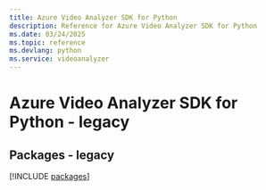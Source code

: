 ```yaml
---
title: Azure Video Analyzer SDK for Python
description: Reference for Azure Video Analyzer SDK for Python
ms.date: 03/24/2025
ms.topic: reference
ms.devlang: python
ms.service: videoanalyzer
---
```

# Azure Video Analyzer SDK for Python - legacy
## Packages - legacy
[!INCLUDE [packages](video-analyzer-index.md)]